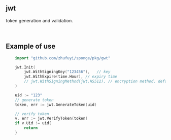 ## jwt

token generation and validation.

<br>

## Example of use

```go
    import "github.com/zhufuyi/sponge/pkg/gwt"

	jwt.Init(
		jwt.WithSigningKey("123456"),   // key
		jwt.WithExpire(time.Hour), // expiry time
		// jwt.WithSigningMethod(jwt.HS512), // encryption method, default is HS256, can be set to HS384, HS512
	)

	uid := "123"
	// generate token
	token, err := jwt.GenerateToken(uid)

    // verify token
	v, err := jwt.VerifyToken(token)
	if v.Uid != uid{
	    return
	}
```
